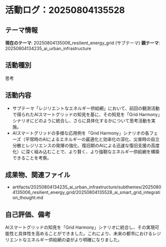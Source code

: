 # 活動ログ：20250804135528

## テーマ情報
**現在のテーマ**: 20250804135006_resilient_energy_grid (サブテーマ)
**親テーマ**: 20250804134235_ai_urban_infrastructure

## 活動種別
思考

## 活動内容
- サブテーマ「レジリエントなエネルギー供給網」において、前回の観測活動で得られたAIスマートグリッドの知見を基に、その知見を「Grid Harmony」シナリオにどのように統合し、さらに具体化するかについて思考活動を実施。
- AIスマートグリッドの多様な応用例を「Grid Harmony」シナリオの各フェーズ（平常時のAIによるエネルギーの最適化と効率化の深化、災害時の自立分散とレジリエンスの発揮の強化、復旧期のAIによる迅速な復旧支援の高度化）に深く組み込むことで、より賢く、より強靭なエネルギー供給網を構築できることを考察。

## 成果物、関連ファイル
- artifacts/20250804134235_ai_urban_infrastructure/subthemes/20250804135006_resilient_energy_grid/20250804135528_ai_smart_grid_integration_thought.md

## 自己評価、備考
AIスマートグリッドの知見を「Grid Harmony」シナリオに統合し、その実現可能性と具体性を高めることができました。これにより、未来の都市におけるレジリエントなエネルギー供給網の姿がより明確になりました。
